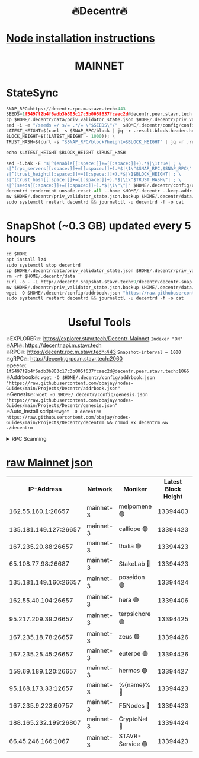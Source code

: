 <h1 align="center"> 🔥Decentr🔥</h1>

[Node installation instructions](https://github.com/obajay/nodes-Guides/tree/main/Projects/Decentr)
=
<h1 align="center"> MAINNET</h1>

# StateSync
```python
SNAP_RPC=https://decentr.rpc.m.stavr.tech:443
SEEDS=1f5497f2b4f6adb3b803c17c3b005f637fcaec2d@decentr.peer.stavr.tech:1066
cp $HOME/.decentr/data/priv_validator_state.json $HOME/.decentr/priv_validator_state.json.backup
sed -i -e "/seeds =/ s/= .*/= \"$SEEDS\"/"  $HOME/.decentr/config/config.toml
LATEST_HEIGHT=$(curl -s $SNAP_RPC/block | jq -r .result.block.header.height); \
BLOCK_HEIGHT=$((LATEST_HEIGHT - 1000)); \
TRUST_HASH=$(curl -s "$SNAP_RPC/block?height=$BLOCK_HEIGHT" | jq -r .result.block_id.hash)

echo $LATEST_HEIGHT $BLOCK_HEIGHT $TRUST_HASH

sed -i.bak -E "s|^(enable[[:space:]]+=[[:space:]]+).*$|\1true| ; \
s|^(rpc_servers[[:space:]]+=[[:space:]]+).*$|\1\"$SNAP_RPC,$SNAP_RPC\"| ; \
s|^(trust_height[[:space:]]+=[[:space:]]+).*$|\1$BLOCK_HEIGHT| ; \
s|^(trust_hash[[:space:]]+=[[:space:]]+).*$|\1\"$TRUST_HASH\"| ; \
s|^(seeds[[:space:]]+=[[:space:]]+).*$|\1\"\"|" $HOME/.decentr/config/config.toml
decentrd tendermint unsafe-reset-all --home $HOME/.decentr --keep-addr-book
mv $HOME/.decentr/priv_validator_state.json.backup $HOME/.decentr/data/priv_validator_state.json
sudo systemctl restart decentrd && journalctl -u decentrd -f -o cat
```
# SnapShot (~0.3 GB) updated every 5 hours
```python
cd $HOME
apt install lz4
sudo systemctl stop decentrd
cp $HOME/.decentr/data/priv_validator_state.json $HOME/.decentr/priv_validator_state.json.backup
rm -rf $HOME/.decentr/data
curl -o - -L http://decentr.snapshot.stavr.tech:9/decentr/decentr-snap.tar.lz4 | lz4 -c -d - | tar -x -C $HOME/.decentr --strip-components 2
mv $HOME/.decentr/priv_validator_state.json.backup $HOME/.decentr/data/priv_validator_state.json
wget -O $HOME/.decentr/config/addrbook.json "https://raw.githubusercontent.com/obajay/nodes-Guides/main/Projects/Decentr/addrbook.json"
sudo systemctl restart decentrd && journalctl -u decentrd -f -o cat
```

 <h1 align="center"> Useful Tools</h1>

🔥EXPLORER🔥:     https://explorer.stavr.tech/Decentr-Mainnet        `Indexer "ON"` \
🔥API🔥:          https://decentr.api.m.stavr.tech \
🔥RPC🔥:          https://decentr.rpc.m.stavr.tech:443              `Snapshot-interval = 1000` \
🔥gRPC🔥:         http://decentr.grpc.m.stavr.tech:2060 \
🔥peer🔥:         `1f5497f2b4f6adb3b803c17c3b005f637fcaec2d@decentr.peer.stavr.tech:1066` \
🔥Addrbook🔥:  `wget -O $HOME/.decentr/config/addrbook.json "https://raw.githubusercontent.com/obajay/nodes-Guides/main/Projects/Decentr/addrbook.json"` \
🔥Genesis🔥:  `wget -O $HOME/.decentr/config/genesis.json "https://raw.githubusercontent.com/obajay/nodes-Guides/main/Projects/Decentr/genesis.json"` \
🔥Auto_install script🔥:`wget -O decentrm https://raw.githubusercontent.com/obajay/nodes-Guides/main/Projects/Decentr/decentrm && chmod +x decentrm && ./decentrm`

<details>
<summary>RPC Scanning</summary>

<h2 align="center"> We scan nodes in real time every 4 hours. And we provide the final result of RPC endpoints.
We cannot influence the operation of these nodes in any way. </h2>


```python
If Voting Power is higher than 0 --> then the Node is a validator of the network and may be subject to attack and be a potential threat to the chain.
```
```python
We marked such validators with a red symbol
```

</details>

[raw Mainnet json](https://rpc-check.decentrm.stavr.tech/decentrm/rpc-decentrm-result.json)
=



<table><tr><th>IP-Address</th><th>Network</th><th>Moniker</th><th>Latest Block Height</th><th>Earliest Block Height</th><th>Catching Up</th><th>Tx Index</th><th>Voting Power</th><th>Scan Time</th></tr><tr><td>162.55.160.1:26657</td><td>mainnet-3</td><td>melpomene 🟢</td><td>13394403</td><td>1688950</td><td>False</td><td>on</td><td>0</td><td>2024-03-19T15:14:18.206390495UTC</td></tr><tr><td>135.181.149.127:26657</td><td>mainnet-3</td><td>calliope 🟢</td><td>13394423</td><td>1688950</td><td>False</td><td>on</td><td>0</td><td>2024-03-19T15:14:22.558813942UTC</td></tr><tr><td>167.235.20.88:26657</td><td>mainnet-3</td><td>thalia 🟢</td><td>13394423</td><td>1688950</td><td>False</td><td>on</td><td>0</td><td>2024-03-19T15:14:25.822858449UTC</td></tr><tr><td>65.108.77.98:26687</td><td>mainnet-3</td><td>StakeLab 🔴</td><td>13394423</td><td>1688950</td><td>False</td><td>on</td><td>5462272</td><td>2024-03-19T15:14:26.128803090UTC</td></tr><tr><td>135.181.149.160:26657</td><td>mainnet-3</td><td>poseidon 🟢</td><td>13394424</td><td>1688950</td><td>False</td><td>on</td><td>0</td><td>2024-03-19T15:14:30.505588038UTC</td></tr><tr><td>162.55.40.104:26657</td><td>mainnet-3</td><td>hera 🟢</td><td>13394406</td><td>1688950</td><td>False</td><td>on</td><td>0</td><td>2024-03-19T15:14:30.957788909UTC</td></tr><tr><td>95.217.209.39:26657</td><td>mainnet-3</td><td>terpsichore 🟢</td><td>13394425</td><td>1688950</td><td>False</td><td>on</td><td>0</td><td>2024-03-19T15:14:35.329769581UTC</td></tr><tr><td>167.235.18.78:26657</td><td>mainnet-3</td><td>zeus 🟢</td><td>13394426</td><td>1688950</td><td>False</td><td>on</td><td>0</td><td>2024-03-19T15:14:39.613300312UTC</td></tr><tr><td>167.235.25.45:26657</td><td>mainnet-3</td><td>euterpe 🟢</td><td>13394426</td><td>1688950</td><td>False</td><td>on</td><td>0</td><td>2024-03-19T15:14:41.857661179UTC</td></tr><tr><td>159.69.189.120:26657</td><td>mainnet-3</td><td>hermes 🟢</td><td>13394427</td><td>1688950</td><td>False</td><td>on</td><td>0</td><td>2024-03-19T15:14:44.109802387UTC</td></tr><tr><td>95.168.173.33:12657</td><td>mainnet-3</td><td>%{name}% 🔴</td><td>13394423</td><td>8964001</td><td>False</td><td>on</td><td>4280521</td><td>2024-03-19T15:14:23.339886188UTC</td></tr><tr><td>167.235.9.223:60757</td><td>mainnet-3</td><td>F5Nodes 🔴</td><td>13394423</td><td>12380001</td><td>False</td><td>off</td><td>562</td><td>2024-03-19T15:14:23.566504329UTC</td></tr><tr><td>188.165.232.199:26807</td><td>mainnet-3</td><td>CryptoNet 🔴</td><td>13394424</td><td>13242001</td><td>False</td><td>off</td><td>916332</td><td>2024-03-19T15:14:30.745286720UTC</td></tr><tr><td>66.45.246.166:1067</td><td>mainnet-3</td><td>STAVR-Service 🟢</td><td>13394423</td><td>13391001</td><td>False</td><td>on</td><td>0</td><td>2024-03-19T15:14:23.099537068UTC</td></tr></table>
